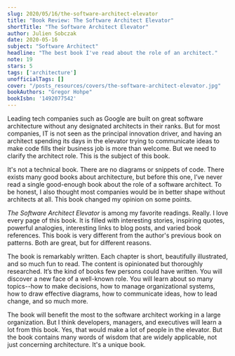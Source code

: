 ```yaml
---
slug: 2020/05/16/the-software-architect-elevator
title: "Book Review: The Software Architect Elevator"
shortTitle: "The Software Architect Elevator"
author: Julien Sobczak
date: 2020-05-16
subject: "Software Architect"
headline: "The best book I've read about the role of an architect."
note: 19
stars: 5
tags: ['architecture']
unofficialTags: []
cover: "/posts_resources/covers/the-software-architect-elevator.jpg"
bookAuthors: "Gregor Hohpe"
bookIsbn: '1492077542'
---
```



Leading tech companies such as Google are built on great software architecture without any designated architects in their ranks. But for most companies, IT is not seen as the principal innovation driver, and having an architect spending its days in the elevator trying to communicate ideas to make code fills their business job is more than welcome. But we need to clarify the architect role. This is the subject of this book.

It's not a technical book. There are no diagrams or snippets of code. There exists  many good books about architecture, but before this one, I’ve never read a single good-enough book about the role of a software architect. To be honest, I also thought most companies would be in better shape without architects at all. This book changed my opinion on some points.

_The Software Architect Elevator_ is among my favorite readings. Really. I love every page of this book. It is filled with interesting stories, inspiring quotes, powerful analogies, interesting links to blog posts, and varied book references. This book is very different from the author's previous book on patterns. Both are great, but for different reasons.

The book is remarkably written. Each chapter is short, beautifully illustrated, and so much fun to read. The content is opinionated but thoroughly researched. It’s the kind of books few persons could have written. You will discover a new face of a well-known role. You will learn about so many topics--how to make decisions, how to manage organizational systems, how to draw effective diagrams, how to communicate ideas, how to lead change, and so much more.

The book will benefit the most to the software architect working in a large organization. But I think developers, managers, and executives will learn a lot from this book. Yes, that would make a lot of people in the elevator. But the book contains many words of wisdom that are widely applicable, not just concerning architecture. It's a unique book.

